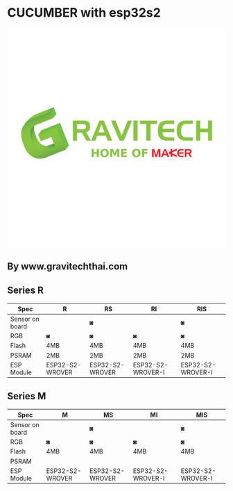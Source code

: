 <h1>CUCUMBER with esp32s2</h1>
<img src="media/LOGO.jpg" alt="unnamed" border="0">
<h2>By www.gravitechthai.com</h2>
<h2>Series R</h2>

Spec   | R  |   RS  |  RI | RIS
----- | ----- | ----- | ----- | ----- |
Sensor on board|| ◙ |  |◙
RGB  |◙ | ◙ | ◙ | ◙ |
Flash |4MB | 4MB | 4MB | 4MB |
PSRAM  |2MB | 2MB | 2MB | 2MB |
ESP Module |ESP32-S2-WROVER |ESP32-S2-WROVER | ESP32-S2-WROVER-I | ESP32-S2-WROVER-I |

<h2>Series M</h2>

Spec  |M  | MS  |  MI | MIS
----- |----- | ----- | ----- | ----- |
Sensor on board||◙  |  |◙
RGB                   |◙ | ◙ | ◙ | ◙ |
Flash                 |4MB | 4MB | 4MB | 4MB |
PSRAM                 | |  |  |  |
ESP Module                 |ESP32-S2-WROVER |ESP32-S2-WROVER | ESP32-S2-WROVER-I | ESP32-S2-WROVER-I	 |


